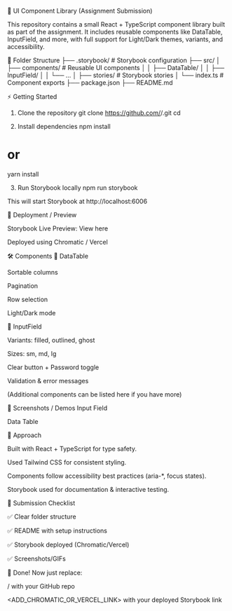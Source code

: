 🌟 UI Component Library (Assignment Submission)

This repository contains a small React + TypeScript component library built as part of the assignment.
It includes reusable components like DataTable, InputField, and more, with full support for Light/Dark themes, variants, and accessibility.

📂 Folder Structure
├── .storybook/         # Storybook configuration
├── src/
│   ├── components/     # Reusable UI components
│   │   ├── DataTable/
│   │   ├── InputField/
│   │   └── ...
│   ├── stories/        # Storybook stories
│   └── index.ts        # Component exports
├── package.json
├── README.md

⚡ Getting Started
1. Clone the repository
git clone https://github.com/<your-username>/<repo-name>.git
cd <repo-name>

2. Install dependencies
npm install
# or
yarn install

3. Run Storybook locally
npm run storybook


This will start Storybook at http://localhost:6006

🚀 Deployment / Preview

Storybook Live Preview: View here

Deployed using Chromatic / Vercel

🛠️ Components
🔹 DataTable

Sortable columns

Pagination

Row selection

Light/Dark mode

🔹 InputField

Variants: filled, outlined, ghost

Sizes: sm, md, lg

Clear button + Password toggle

Validation & error messages

(Additional components can be listed here if you have more)

📸 Screenshots / Demos
Input Field

Data Table

📝 Approach

Built with React + TypeScript for type safety.

Used Tailwind CSS for consistent styling.

Components follow accessibility best practices (aria-*, focus states).

Storybook used for documentation & interactive testing.

📌 Submission Checklist

✅ Clear folder structure

✅ README with setup instructions

✅ Storybook deployed (Chromatic/Vercel)

✅ Screenshots/GIFs

🙌 Done! Now just replace:

<your-username>/<repo-name> with your GitHub repo

<ADD_CHROMATIC_OR_VERCEL_LINK> with your deployed Storybook link